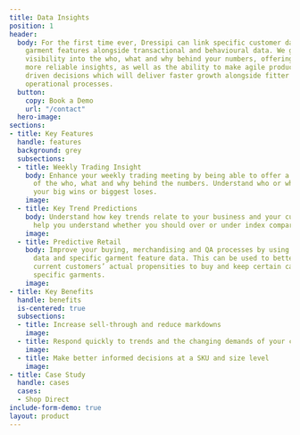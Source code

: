 ```yaml
---
title: Data Insights
position: 1
header:
  body: For the first time ever, Dressipi can link specific customer data with specific
    garment features alongside transactional and behavioural data. We give exceptional
    visibility into the who, what and why behind your numbers, offering you better,
    more reliable insights, as well as the ability to make agile product and data
    driven decisions which will deliver faster growth alongside fitter and more flexible
    operational processes.
  button:
    copy: Book a Demo
    url: "/contact"
  hero-image: 
sections:
- title: Key Features
  handle: features
  background: grey
  subsections:
  - title: Weekly Trading Insight
    body: Enhance your weekly trading meeting by being able to offer a detailed explanation
      of the who, what and why behind the numbers. Understand who or what is driving
      your big wins or biggest loses.
    image: 
  - title: Key Trend Predictions
    body: Understand how key trends relate to your business and your customers. We’ll
      help you understand whether you should over or under index compared to the industry.
    image: 
  - title: Predictive Retail
    body: Improve your buying, merchandising and QA processes by using specific customer
      data and specific garment feature data. This can be used to better predict your
      current customers’ actual propensities to buy and keep certain categories and
      specific garments.
    image: 
- title: Key Benefits
  handle: benefits
  is-centered: true
  subsections:
  - title: Increase sell-through and reduce markdowns
    image: 
  - title: Respond quickly to trends and the changing demands of your customers
    image: 
  - title: Make better informed decisions at a SKU and size level
    image: 
- title: Case Study
  handle: cases
  cases:
  - Shop Direct
include-form-demo: true
layout: product
---
```


